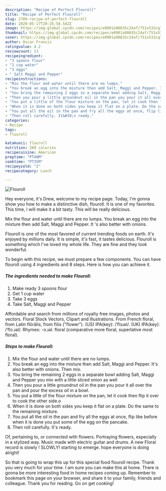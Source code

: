 ```yaml
---
description: "Recipe of Perfect Flouroll"
title: "Recipe of Perfect Flouroll"
slug: 2709-recipe-of-perfect-flouroll
date: 2020-05-17T20:35:58.542Z
image: https://img-global.cpcdn.com/recipes/e0901a98635c24af/751x532cq70/flouroll-recipe-main-photo.jpg
thumbnail: https://img-global.cpcdn.com/recipes/e0901a98635c24af/751x532cq70/flouroll-recipe-main-photo.jpg
cover: https://img-global.cpcdn.com/recipes/e0901a98635c24af/751x532cq70/flouroll-recipe-main-photo.jpg
author: Oscar Francis
ratingvalue: 4.2
reviewcount: 13
recipeingredient:
- "3 spoons flour"
- "1 cup water"
- "3 eggs"
- " Salt Maggi and Pepper"
recipeinstructions:
- "Mix the flour and water until there are no lumps."
- "You break an egg into the mixture then add Salt, Maggi and Pepper. It&#39;s also better with onions. Then mix."
- "You bring the remaining 2 eggs in a separate bowl adding Salt, Maggi and Pepper you mix with a little sliced onion as well"
- "Then you pour a little groundnut oil in the pan you pour it all over the pan and pour the excess oil in a bowl."
- "You put a little of the flour mixture on the pan, let it cook then flip it over to cook the other side.o"
- "When it is done on both sides you keep it flat on a plate. Do the same to the remaining mixture."
- "You put all the oil in the pan and fry all the eggs at once, flip like before when it is done you put some of the egg on the pancake."
- "Then roll carefully. It&#39;s ready."
categories:
- Recipe
tags:
- flouroll

katakunci: flouroll 
nutrition: 269 calories
recipecuisine: American
preptime: "PT40M"
cooktime: "PT35M"
recipeyield: "2"
recipecategory: Lunch

---
```



![Flouroll](https://img-global.cpcdn.com/recipes/e0901a98635c24af/751x532cq70/flouroll-recipe-main-photo.jpg)

Hey everyone, it's Drew, welcome to my recipe page. Today, I'm gonna show you how to make a distinctive dish, flouroll. It is one of my favorites. This time, I will make it a bit tasty. This will be really delicious.

Mix the flour and water until there are no lumps. You break an egg into the mixture then add Salt, Maggi and Pepper. It &#39;s also better with onions.

Flouroll is one of the most favored of current trending foods on earth. It's enjoyed by millions daily. It is simple, it's fast, it tastes delicious. Flouroll is something which I've loved my whole life. They are fine and they look wonderful.


To begin with this recipe, we must prepare a few components. You can have flouroll using 4 ingredients and 8 steps. Here is how you can achieve it.

<!--inarticleads1-->

##### The ingredients needed to make Flouroll:

1. Make ready 3 spoons flour
1. Get 1 cup water
1. Take 3 eggs
1. Take  Salt, Maggi and Pepper


Affordable and search from millions of royalty free images, photos and vectors. Floral Stock Vectors, Clipart and Illustrations. From French floral, from Latin flōrālis, from flōs (&#34;flower&#34;). (US) IPA(key): /ˈflɔɹəl/. (UK) IPA(key): /ˈflɔːɹəl/. Rhymes: -ɔːɹəl. floral (comparative more floral, superlative most floral). 

<!--inarticleads2-->

##### Steps to make Flouroll:

1. Mix the flour and water until there are no lumps.
1. You break an egg into the mixture then add Salt, Maggi and Pepper. It&#39;s also better with onions. Then mix.
1. You bring the remaining 2 eggs in a separate bowl adding Salt, Maggi and Pepper you mix with a little sliced onion as well
1. Then you pour a little groundnut oil in the pan you pour it all over the pan and pour the excess oil in a bowl.
1. You put a little of the flour mixture on the pan, let it cook then flip it over to cook the other side.o
1. When it is done on both sides you keep it flat on a plate. Do the same to the remaining mixture.
1. You put all the oil in the pan and fry all the eggs at once, flip like before when it is done you put some of the egg on the pancake.
1. Then roll carefully. It&#39;s ready.


Of, pertaining to, or connected with flowers. Portraying flowers, especially in a stylized way. Music made with electric guitar and drums. A new Floral record is slowly ! SLOWLY! starting to emerge. hope everyone is doing alright! 

So that is going to wrap this up for this special food flouroll recipe. Thank you very much for your time. I am sure you can make this at home. There is gonna be more interesting food in home recipes coming up. Remember to bookmark this page on your browser, and share it to your family, friends and colleague. Thank you for reading. Go on get cooking!
